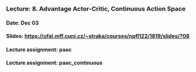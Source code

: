 ### Lecture: 8. Advantage Actor-Critic, Continuous Action Space
#### Date: Dec 03
#### Slides: https://ufal.mff.cuni.cz/~straka/courses/npfl122/1819/slides/?08
#### Lecture assignment: paac
#### Lecture assignment: paac_continuous
